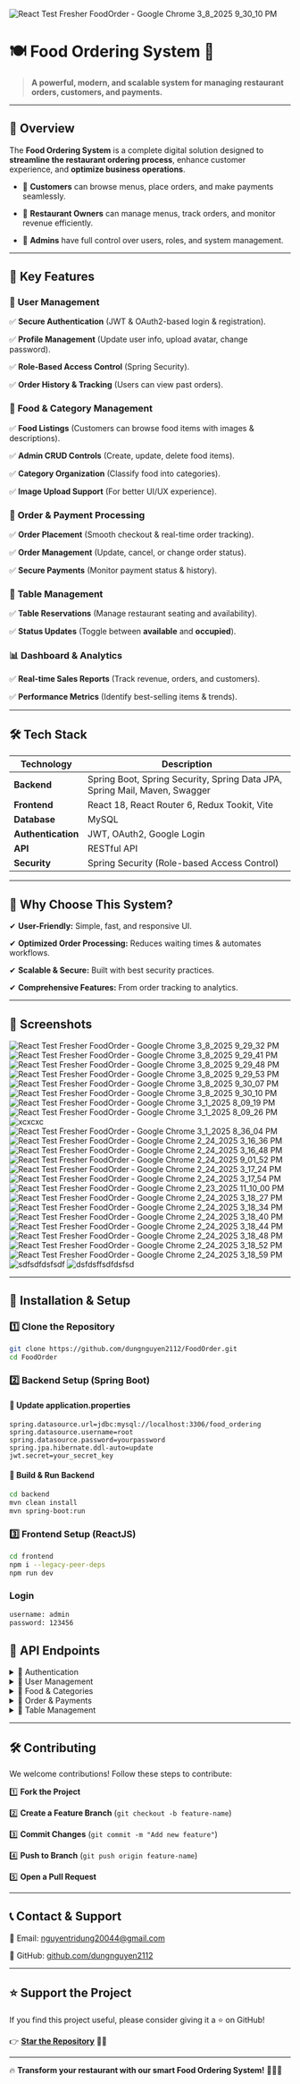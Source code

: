 ![React Test Fresher FoodOrder - Google Chrome 3_8_2025 9_30_10 PM](https://github.com/user-attachments/assets/33b7d187-ee31-4c39-b0a7-ff969e781e60)
# 🍽️ **Food Ordering System** 🚀  

> **A powerful, modern, and scalable system for managing restaurant orders, customers, and payments.**  

---

## 📌 **Overview**  

The **Food Ordering System** is a complete digital solution designed to **streamline the restaurant ordering process**, enhance customer experience, and **optimize business operations**.  

- 🔹 **Customers** can browse menus, place orders, and make payments seamlessly.  

- 🔹 **Restaurant Owners** can manage menus, track orders, and monitor revenue efficiently.  

- 🔹 **Admins** have full control over users, roles, and system management.  

---

## 🎯 **Key Features**  

### 👤 **User Management**  

✅ **Secure Authentication** (JWT & OAuth2-based login & registration).  

✅ **Profile Management** (Update user info, upload avatar, change password).  

✅ **Role-Based Access Control** (Spring Security).  

✅ **Order History & Tracking** (Users can view past orders).  

### 🍕 **Food & Category Management**  

✅ **Food Listings** (Customers can browse food items with images & descriptions).  

✅ **Admin CRUD Controls** (Create, update, delete food items).  

✅ **Category Organization** (Classify food into categories).  

✅ **Image Upload Support** (For better UI/UX experience).  

### 🛒 **Order & Payment Processing**  

✅ **Order Placement** (Smooth checkout & real-time order tracking).  

✅ **Order Management** (Update, cancel, or change order status).  

✅ **Secure Payments** (Monitor payment status & history).  

### 📍 **Table Management**  

✅ **Table Reservations** (Manage restaurant seating and availability).  

✅ **Status Updates** (Toggle between **available** and **occupied**).  

### 📊 **Dashboard & Analytics**  

✅ **Real-time Sales Reports** (Track revenue, orders, and customers).  

✅ **Performance Metrics** (Identify best-selling items & trends).  

---

## 🛠 **Tech Stack**  

| **Technology**       | **Description**  |
|----------------------|----------------|
| **Backend**         | Spring Boot, Spring Security, Spring Data JPA, Spring Mail, Maven, Swagger |
| **Frontend**        | React 18, React Router 6, Redux Tookit, Vite |
| **Database**        | MySQL |
| **Authentication**  | JWT, OAuth2, Google Login|
| **API**            | RESTful API |
| **Security**        | Spring Security (Role-based Access Control) |

---

## 🚀 **Why Choose This System?**  

✔ **User-Friendly:** Simple, fast, and responsive UI.  

✔ **Optimized Order Processing:** Reduces waiting times & automates workflows.  

✔ **Scalable & Secure:** Built with best security practices.  

✔ **Comprehensive Features:** From order tracking to analytics.  

---

## 📸 **Screenshots** 

![React Test Fresher FoodOrder - Google Chrome 3_8_2025 9_29_32 PM](https://github.com/user-attachments/assets/5524ddde-cb12-45b6-b42c-c5518ddc7771)
![React Test Fresher FoodOrder - Google Chrome 3_8_2025 9_29_41 PM](https://github.com/user-attachments/assets/ba6a7493-b698-4aa0-82ac-974ec8fb8216)
![React Test Fresher FoodOrder - Google Chrome 3_8_2025 9_29_48 PM](https://github.com/user-attachments/assets/0dcdde93-59dc-4a06-89d5-e0df70d0243d)
![React Test Fresher FoodOrder - Google Chrome 3_8_2025 9_29_53 PM](https://github.com/user-attachments/assets/f291cc44-d741-49a7-ac32-1d6516210aae)
![React Test Fresher FoodOrder - Google Chrome 3_8_2025 9_30_07 PM](https://github.com/user-attachments/assets/8ffe1c4a-df2c-48ea-bc0c-330d95f3e447)
![React Test Fresher FoodOrder - Google Chrome 3_8_2025 9_30_10 PM](https://github.com/user-attachments/assets/e03c1bd3-9389-4eb2-80a8-da6a91c15193)
![React Test Fresher FoodOrder - Google Chrome 3_1_2025 8_09_19 PM](https://github.com/user-attachments/assets/08c1b0da-aced-4462-8469-780f4d9d3e7d)
![React Test Fresher FoodOrder - Google Chrome 3_1_2025 8_09_26 PM](https://github.com/user-attachments/assets/78adf583-1eda-416f-92d2-b7c7d8942a9b)
![xcxcxc](https://github.com/user-attachments/assets/1884aa6f-d8c6-4a92-ad7a-8ba8a2f5679c)
![React Test Fresher FoodOrder - Google Chrome 3_1_2025 8_36_04 PM](https://github.com/user-attachments/assets/fb28fe17-90f9-4049-affb-d3255483524e)
![React Test Fresher FoodOrder - Google Chrome 2_24_2025 3_16_36 PM](https://github.com/user-attachments/assets/1fc1e888-1598-4d91-a024-b48bb4282acb)
![React Test Fresher FoodOrder - Google Chrome 2_24_2025 3_16_48 PM](https://github.com/user-attachments/assets/e3336e9c-26e1-48d2-b971-10400c48f55c)
![React Test Fresher FoodOrder - Google Chrome 2_24_2025 9_01_52 PM](https://github.com/user-attachments/assets/0911d286-52d8-4de1-99dd-96629235e500)
![React Test Fresher FoodOrder - Google Chrome 2_24_2025 3_17_24 PM](https://github.com/user-attachments/assets/437062bd-c602-4c08-b4a7-910588ec8fe7)
![React Test Fresher FoodOrder - Google Chrome 2_24_2025 3_17_54 PM](https://github.com/user-attachments/assets/f879a38b-4b43-405f-98b0-7bb6b3c93001)
![React Test Fresher FoodOrder - Google Chrome 2_23_2025 11_10_00 PM](https://github.com/user-attachments/assets/50068f12-f0b4-4ee9-b710-8bac7f3226f9)
![React Test Fresher FoodOrder - Google Chrome 2_24_2025 3_18_27 PM](https://github.com/user-attachments/assets/39184bcf-d792-4e45-90d8-b53f94c32f2d)
![React Test Fresher FoodOrder - Google Chrome 2_24_2025 3_18_34 PM](https://github.com/user-attachments/assets/62e0d340-9ed5-495a-a6d8-1f64e38e497d)
![React Test Fresher FoodOrder - Google Chrome 2_24_2025 3_18_40 PM](https://github.com/user-attachments/assets/25ebdff0-4053-46a6-8af5-55ddbc104fea)
![React Test Fresher FoodOrder - Google Chrome 2_24_2025 3_18_44 PM](https://github.com/user-attachments/assets/846c8484-e2d5-43d8-bf65-155877bd5466)
![React Test Fresher FoodOrder - Google Chrome 2_24_2025 3_18_48 PM](https://github.com/user-attachments/assets/f0dcc44d-d3c7-4de1-8eb8-8cfb3ab712aa)
![React Test Fresher FoodOrder - Google Chrome 2_24_2025 3_18_52 PM](https://github.com/user-attachments/assets/03632b29-252a-40bd-96bb-5e6943c6990a)
![React Test Fresher FoodOrder - Google Chrome 2_24_2025 3_18_59 PM](https://github.com/user-attachments/assets/551c323b-cd9c-4951-9f0b-6fd25275a85c)
![sdfsdfdsfsdf](https://github.com/user-attachments/assets/74a51e5a-88a8-4879-a96d-8d631f9b1d09)
![dsfdsffsdfdsfsd](https://github.com/user-attachments/assets/88c37ebd-2694-457d-90c3-153e2fa309bc)


---

## 🔧 **Installation & Setup**  

### **1️⃣ Clone the Repository**  

```sh
git clone https://github.com/dungnguyen2112/FoodOrder.git
cd FoodOrder
```

### **2️⃣ Backend Setup (Spring Boot)**  

#### 📌 **Update application.properties**  

```properties
spring.datasource.url=jdbc:mysql://localhost:3306/food_ordering  
spring.datasource.username=root  
spring.datasource.password=yourpassword  
spring.jpa.hibernate.ddl-auto=update  
jwt.secret=your_secret_key  
```

#### 📌 **Build & Run Backend**  

```sh
cd backend  
mvn clean install  
mvn spring-boot:run  
```

### **3️⃣ Frontend Setup (ReactJS)**  

```sh
cd frontend  
npm i --legacy-peer-deps  
npm run dev  
```

### **Login**
```sh
username: admin
password: 123456
```

## 📜 **API Endpoints**  

<details>  
  <summary>🔹 Authentication</summary>  

  - **Register User** ➜ `POST /api/v1/auth/register`  

  - **Login** ➜ `POST /api/v1/auth/login`  

  - **OAuth2 Login** ➜ `GET /api/v1/auth/oauth2`  

  - **Fetch User Account** ➜ `GET /api/v1/auth/account`  

</details>  

<details>  
  <summary>🔹 User Management</summary>  

  - **Get Users** ➜ `GET /api/v1/users`  

  - **Create User** ➜ `POST /api/v1/users/create`  

  - **Update User** ➜ `PUT /api/v1/users/update`  

  - **Delete User** ➜ `DELETE /api/v1/users/{id}`  

</details>  

<details>  
  <summary>🔹 Food & Categories</summary>  

  - **Get Food List** ➜ `GET /api/v1/products`  

  - **Create Food** ➜ `POST /api/v1/products`  

  - **Update Food** ➜ `PUT /api/v1/products/{id}`  

  - **Delete Food** ➜ `DELETE /api/v1/products/{id}`  

  - **Get Categories** ➜ `GET /api/v1/categories`  

</details>  

<details>  
  <summary>🔹 Order & Payments</summary>  

  - **Place Order** ➜ `POST /api/v1/orders`  

  - **Get Orders** ➜ `GET /api/v1/orders`  

  - **Update Order** ➜ `PUT /api/v1/orders/{id}`  

  - **Delete Order** ➜ `DELETE /api/v1/orders/{id}`  

  - **Update Payment** ➜ `PUT /api/v1/orders/pay/{id}`  

</details>  

<details>  
  <summary>🔹 Table Management</summary>  

  - **Get Tables** ➜ `GET /api/v1/tables`  

  - **Create Table** ➜ `POST /api/v1/tables`  

  - **Update Table Status** ➜ `PUT /api/v1/tables/{id}`  

  - **Delete Table** ➜ `DELETE /api/v1/tables/{id}`  

</details>  

---

## 🛠 **Contributing**  

We welcome contributions! Follow these steps to contribute:  

1️⃣ **Fork the Project**  

2️⃣ **Create a Feature Branch** (`git checkout -b feature-name`)  

3️⃣ **Commit Changes** (`git commit -m "Add new feature"`)  

4️⃣ **Push to Branch** (`git push origin feature-name`)  

5️⃣ **Open a Pull Request**  

---

## 📞 **Contact & Support**  

📧 Email: nguyentridung20044@gmail.com

📌 GitHub: [github.com/dungnguyen2112](https://github.com/dungnguyen2112)  

---

## ⭐ **Support the Project**  

If you find this project useful, please consider giving it a ⭐ on GitHub!  

👉 **[Star the Repository](https://github.com/dungnguyen2112/FoodOrder)** 🚀✨  

---

🔥 **Transform your restaurant with our smart Food Ordering System!** 🍕🍔🥤  
